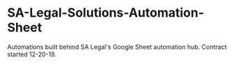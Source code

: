 # SA-Legal-Solutions-Automation-Sheet
Automations built behind SA Legal's Google Sheet automation hub. Contract started 12-20-19.
